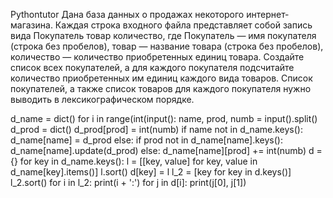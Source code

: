 Pythontutor
Дана база данных о продажах некоторого интернет-магазина. Каждая строка входного файла представляет собой запись вида Покупатель товар количество, где Покупатель — имя покупателя (строка без пробелов), товар — название товара (строка без пробелов), количество — количество приобретенных единиц товара.
Создайте список всех покупателей, а для каждого покупателя подсчитайте количество приобретенных им единиц каждого вида товаров. Список покупателей, а также список товаров для каждого покупателя нужно выводить в лексикографическом порядке.

d_name = dict()
for i in range(int(input():
  name, prod, numb = input().split()
  d_prod = dict()
  d_prod[prod] = int(numb)
  if name not in d_name.keys():
    d_name[name] = d_prod
  else:
    if prod not in d_name[name].keys():
      d_name[name].update(d_prod)
    else:
      d_name[name][prod] += int(numb)
d = {}
for key in d_name.keys():
  l = [[key, value] for key, value in d_name[key].items()]
  l.sort()
  d[key] = l
l_2 = [key for key in d.keys()]
l_2.sort()
for i in l_2:
  print(i + ':')
  for j in d[i]:
    print(j[0], j[1])
